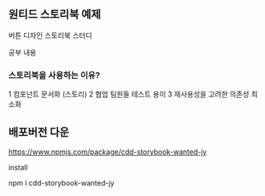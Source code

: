 ## 원티드 스토리북 예제

버튼 디자인 스토리북 스터디

공부 내용 

### 스토리북을 사용하는 이유?

1 컴포넌트 문서화 (스토리)
2 협업 팀원들 테스트 용이
3 재사용성을 고려한 의존성 최소화




## 배포버전 다운

https://www.npmjs.com/package/cdd-storybook-wanted-jy

install 

npm i cdd-storybook-wanted-jy

